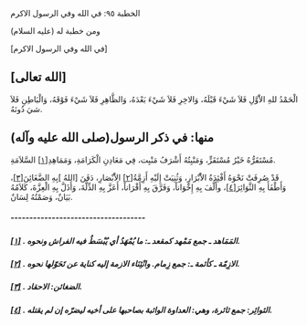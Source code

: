   الخطبة  ٩٥: في الله وفي الرسول الاكرم	

ومن خطبة له (عليه السلام)

[في الله وفي الرسول الاكرم]

## [الله تعالى]

الْحَمْدُ للهِ الاَْوَّلِ فَلاَ شَيْءَ قَبْلَهُ، وَالاخِرِ  فَلاَ شَيْءَ بَعْدَهُ، وَالظَّاهِرِ فَلاَ شَيْءَ فَوْقَهُ، وَالْبَاطِنِ  فَلاَ شيَ دُونَهُ.

## منها: في ذكر الرسول(صلى الله عليه وآله)

مُسْتَقَرُّهُ خَيْرُ مُسْتَقَرٍّ، وَمَنْبِتُهُ أَشْرَفُ مَنْبِت، فِي مَعَادِنِ الْكَرَامَةِ، وَمَمَاهِدِ[[١\]](https://arabic.balaghah.net/node/544#_ftn1) السَّلاَمَةِ.

قَدْ صُرِفَتْ نَحْوَهُ أَفْئِدَةُ الاَْبْرَارِ، وَثُنِيَتْ إِلَيْهِ أَزِمَّةُ[[٢\]](https://arabic.balaghah.net/node/544#_ftn2) الاَْبْصَارِ، دَفَنَ [اللهُ ]بِهِ الضَّغَائِنَ[[٣\]](https://arabic.balaghah.net/node/544#_ftn3)، وَأَطْفَأَ بِهِ الثَّوَائِرَ[[٤\]](https://arabic.balaghah.net/node/544#_ftn4)، وأَلَّفَ بِهِ إِخْوَاناً، وَفَرَّقَ بِهِ أَقْرَاناً، أَعَزَّ بِهِ  الذِّلَّةَ، وَأَذَلَّ بِهِ الْعِزَّةَ، كَلاَمُهُ بَيَانٌ، وَصَمْتُهُ  لِسَانٌ.

##### ------------------------------------

##### [[١\]](https://arabic.balaghah.net/node/544#_ftnref1) . المَمَاهد ـ جمع مَمْهد كمقعد ـ: ما يُمْهَدُ أي يُبْسَطُ فيه الفراش ونحوه.

##### [[٢\]](https://arabic.balaghah.net/node/544#_ftnref2) . الازِمّة ـ كأئمة ـ: جمع زِمام. وانْثِنَاء الازمة إليه كناية عن تَحَوّلها نحوه.

##### [[٣\]](https://arabic.balaghah.net/node/544#_ftnref3) . الضغائن: الاحقاد.

##### [[٤\]](https://arabic.balaghah.net/node/544#_ftnref4) . الثوائِر: جمع ثائرة، وهي: العداوة الواثبة بصاحبها على أخيه ليضرّه إن لم يقتله.

​	      
